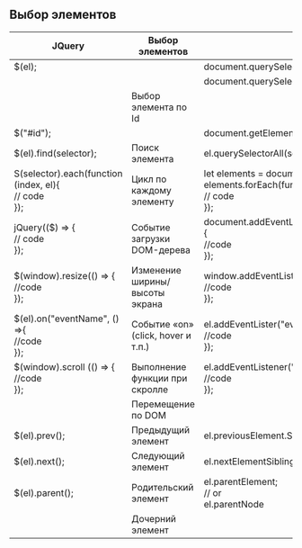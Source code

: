 
## Выбор элементов

| JQuery                                                       | Выбор элементов                    | vanillajs                                                                                                 |
| ------------------------------------------------------------ | ---------------------------------- | --------------------------------------------------------------------------------------------------------- |
| $(el);                                                       |                                    | document.querySelector(el);                                                                               |
|                                                              |                                    | document.querySelectorAll(el);                                                                            |
|                                                              | Выбор элемента по Id               |                                                                                                           |
| $("#id");                                                    |                                    | document.getElementById("id");                                                                            |
| $(el).find(selector);                                        | Поиск элемента                     | el.querySelectorAll(selector);                                                                            |
| S(selector).each(function (index, el){ <br>  // code <br>}); | Цикл по каждому элементу           | let elements = document.querySelectorAll(el); elements.forEach(function (el, index){ <br>  // code<br>}); |
| jQuery(($) => { <br>  // code <br>});                        | Событие загрузки DOM-дерева        | document.addEventListener("DOMContentLoaded", {<br>  //code<br>});                                        |
| $(window).resize(() => {<br>  //code<br>});                  | Изменение ширины/высоты экрана     | window.addEventListener("resize", () => {<br>  //code<br>});                                              |
| $(el).on("eventName", () =>{<br>  //code<br>});              | Событие «on» (click, hover и т.п.) | el.addEventLister("eventName", () => {<br>  //code<br>});                                                 |
| $(window).scroll (() => {<br>  //code<br>});                 | Выполнение функции при скролле     | el.addEventListener("sroll", () => {<br>  //code<br>});                                                   |
|                                                              | Перемещение по DOM                 |                                                                                                           |
| $(el).prev();                                                | Предыдущий элемент                 | el.previousElement.Sibling;                                                                               |
| $(el).next();                                                | Следующий элемент                  | el.nextElementSibling;                                                                                    |
| $(el).parent();                                              | Родительский элемент               | el.parentElement;<br>  // or<br>el.parentNode                                                             |
|                                                              | Дочерний элемент                   |                                                                                                           |
